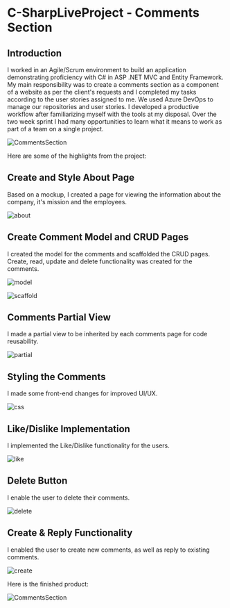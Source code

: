 # C-SharpLiveProject - Comments Section

## Introduction

I worked in an Agile/Scrum environment to build an application demonstrating proficiency with C# in ASP .NET MVC and Entity Framework. My main responsibility was to create a comments section as a component of a website as per the client's requests and I completed my tasks according to the user stories assigned to me. We used Azure DevOps to manage our repositories and user stories. I developed a productive workflow after familiarizing myself with the tools at my disposal. Over the two week sprint I had many opportunities to learn what it means to work as part of a team on a single project.

![CommentsSection](https://user-images.githubusercontent.com/73494842/185460480-88380dd1-edba-439e-b51c-067ff2e1fe5b.PNG)

Here are some of the highlights from the project:

## Create and Style About Page

Based on a mockup, I created a page for viewing the information about the company, it's mission and the employees.

![about](https://user-images.githubusercontent.com/73494842/184697941-782f1a2a-b76c-4804-9a41-c1e542bbaf3c.PNG)


## Create Comment Model and CRUD Pages

I created the model for the comments and scaffolded the CRUD pages. Create, read, update and delete functionality was created for the comments.

![model](https://user-images.githubusercontent.com/73494842/184697962-015d704f-3dfc-4678-a12c-1ee816ff5d68.PNG)

![scaffold](https://user-images.githubusercontent.com/73494842/184697991-f7d687ad-1ae7-4359-b218-084460902856.PNG)


## Comments Partial View

I made a partial view to be inherited by each comments page for code reusability.

![partial](https://user-images.githubusercontent.com/73494842/184698009-d8f2fd3c-8f34-44bb-a82f-68fa64973b79.PNG)


## Styling the Comments

I made some front-end changes for improved UI/UX.

![css](https://user-images.githubusercontent.com/73494842/184698026-98534774-e101-42fc-9ca7-16c3ffb96403.PNG)


## Like/Dislike Implementation

I implemented the Like/Dislike functionality for the users.

![like](https://user-images.githubusercontent.com/73494842/184698032-4fb63aa5-9d6f-4d2b-999c-570d51dd7849.PNG)


## Delete Button

I enable the user to delete their comments.

![delete](https://user-images.githubusercontent.com/73494842/184698045-79b33013-3c6c-431f-91a1-5cde22657d8b.PNG)


## Create & Reply Functionality

I enabled the user to create new comments, as well as reply to existing comments.

![create](https://user-images.githubusercontent.com/73494842/184698057-718deb68-c24a-4556-b022-e04c0e77879c.PNG)

Here is the finished product:

![CommentsSection](https://user-images.githubusercontent.com/73494842/184698333-84ae55dd-e180-4cc7-b732-914aceb46006.PNG)


